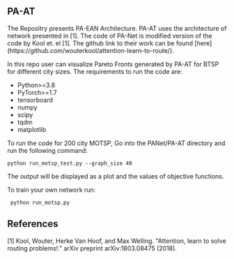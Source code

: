 ## PA-AT

<p> The Repositry presents PA-EAN Architecture. PA-AT uses the architecture of network presented in [1]. 
The code of PA-Net is modified version of the code by Kool et. el [1]. The github link to their work can be found [here](https://github.com/wouterkool/attention-learn-to-route/).</p> 



In this repo user can visualize Pareto Fronts generated by PA-AT for BTSP for different city sizes. The requirements to run the code are:
<ul>
<li>Python>=3.8</li>
<li>PyTorch>=1.7 </li>
<li>tensorboard </li>
<li> numpy </li>
<li> scipy </li>
<li> tqdm </li>
<li>matplotlib </li>
</ul>

To run the code for  200 city MOTSP,  Go into the PANet/PA-AT directory  and run the following command:

<code>python run_motsp_test.py --graph_size 40 </code>

The output will be displayed as a plot and the values of objective functions.

To train your own network run:

<code> python run_motsp.py  </code>

## References
<a id="1">[1]</a> 
Kool, Wouter, Herke Van Hoof, and Max Welling. "Attention, learn to solve routing problems!." arXiv preprint arXiv:1803.08475 (2018).
